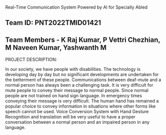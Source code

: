Real-Time Communication System Powered by AI for Specially Abled

Team ID:  PNT2022TMID01421                    
----------------------------------------------------------------------------------------------------------------------------
Team Members - K Raj Kumar, P Vettri Chezhian, M Naveen Kumar, Yashwanth M
----------------------------------------------------------------------------------------------------------------------------

PROJECT DESCRIPTION:

In our society, we have people with disabilities. The technology is developing day by day but no significant developments
are undertaken for the betterment of these people. Communications between deaf-mute and a normal person has always been
a challenging task. It is very difficult for mute people to convey their message to normal people. Since normal people are
not trained on hand sign language. In emergency times conveying their message is very difficult. The human hand has remained
a popular choice to convey information in situations where other forms like speech cannot be used. Voice Conversion 
System with Hand Gesture Recognition and translation will be very useful to have a proper conversation between a normal 
person and an impaired person in any language.
